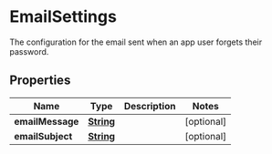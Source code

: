 

# EmailSettings

The configuration for the email sent when an app user forgets their password.

## Properties

| Name | Type | Description | Notes |
|------------ | ------------- | ------------- | -------------|
|**emailMessage** | [**String**](String.md) |  |  [optional] |
|**emailSubject** | [**String**](String.md) |  |  [optional] |



